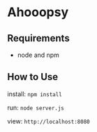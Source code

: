 # Ahooopsy

## Requirements

- node and npm

## How to Use

install:
`npm install`

run:
`node server.js`

view:
`http://localhost:8080`

